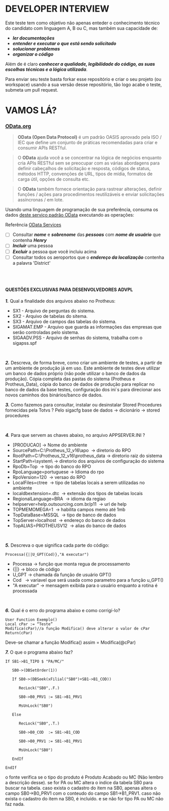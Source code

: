 # DEVELOPER INTERVIEW

Este teste tem como objetivo não apenas enteder o conhecimento técnico do candidato com linguagem A, B ou C, mas também sua capacidade de:
* ***ler documentações***
* ***entender e executar o que está sendo solicitado***
* ***solucionar problemas***
* ***organizar o código***

Além de é claro ***conhecer a qualidade, legibilidade do código, as suas escolhas técnicas e a lógica utilizada***.

Para enviar seu teste basta forkar esse repositório e criar o seu projeto (ou workspace) usando a sua versão desse repositório, tão logo acabe o teste, submeta um pull request.


# VAMOS LÁ?

### [OData.org](https://www.odata.org/)
>**OData (Open Data Protocol)** é um padrão OASIS aprovado pela ISO / IEC que define um conjunto de práticas recomendadas para criar e consumir APIs RESTful. 

>O **OData** ajuda você a se concentrar na lógica de negócios enquanto cria APIs RESTful sem se preocupar com as várias abordagens para definir cabeçalhos de solicitação e resposta, códigos de status, métodos HTTP, convenções de URL, tipos de mídia, formatos de carga útil, opções de consulta etc. 

>O **OData** também fornece orientação para rastrear alterações, definir funções / ações para procedimentos reutilizáveis e enviar solicitações assíncronas / em lote.

Usando uma linguagem de programação de sua preferência, consuma os dados [deste serviço padrão OData](https://services.odata.org/TripPinRESTierService/(S(kgoeuh1x0jveff0efe4lodbl))/) executando as operações:

Referência [OData Services](https://www.odata.org/odata-services/)

- [ ] Consultar ***nome*** e ***sobrenome*** das ***pessoas*** com ***nome de usuário*** que contenha ***Henry***
- [ ] ***Incluir*** uma pessoa
- [ ] ***Excluir*** a pessoa que você incluiu acima
- [ ] Consultar todos os aeroportos que o ***endereço da localização*** contenha a palavra 'District'

<br />
<br />

#### QUESTÕES EXCLUSIVAS PARA DESENVOLVEDORES ADVPL

***1.*** Qual a finalidade dos arquivos abaixo no Protheus:
- SX1 - Arquivo de perguntas do sistema.
- SX2 - Arquivo de tabelas do sitema.
- SX3 - Arquivo de campos das tabelas do sistema.
- SIGAMAT.EMP - Arquivo que guarda as informações das empresas que serão controladas pelo sistema.
- SIGAADV.PSS - Arquivo de senhas do sistema, trabalha com o sigapss.spf

<br />

***2.*** Descreva, de forma breve, como criar um ambiente de testes, a partir de um ambiente de produção já em uso. Este ambiente de testes deve utilizar um banco de dados próprio (não pode utilizar o banco de dados da produção).
Cópia completa das pastas do sistema (Protheus e Protheus_Data), cópia do banco de dados de produção para replicar no banco de dados da base testes, configuração dos ini`s para direcionar aos novos caminhos dos binários/banco de dados.
<br />

***3.*** Como fazemos para consultar, instalar ou desinstalar Stored Procedures fornecidas pela Totvs ?
Pelo sigacfg base de dados -> dicionário -> stored procedures

<br />

***4.*** Para que servem as chaves abaixo, no arquivo APPSERVER.INI ?
* [PRODUCAO] -> Nome do ambiente 
* SourcePath=C:\Protheus_12_v16\apo	 -> diretorio do RPO
* RootPath=C:\Protheus_12_v16\protheus_data -> diretorio raiz do sistema
* StartPath=\system\ -> diretorio dos arquivos de configuração do sistema
* RpoDb=Top	 -> tipo do banco do RPO
* RpoLanguage=portuguese -> Idioma do rpo
* RpoVersion=120	 -> versao do RPO
* LocalFiles=ctree	 -> tipo de tabelas locais a serem utilizadas no ambiente
* localdbextension=.dtc	 -> extensão dos tipos de tabelas locais
* RegionalLanguage=BRA	 -> idioma da regiao
* helpserver=help.outsourcing.com.br/p11	 -> url de help
* TOPMEMOMEGA=1	 -> habilita campos memo até 1mb
* TopDataBase=MSSQL	 -> tipo de banco de dados
* TopServer=localhost	 -> endereço do banco de dados
* TopALIAS=PROTHEUSV12	 -> alias do banco de dados

<br />

***5.*** Descreva o que significa cada parte do código:
```ADVPL
Processa({||U_GPT(Cod)},"A executar")
```
* Processa -> função que monta regua de processamento	 
* {||}     -> bloco de código
* U_GPT    -> chamada da função de usuário GPT()
* Cod	     -> variavel que será usada como parametro para a função u_GPT()
* "A executar" -> mensagem exibida para o usuário enquanto a rotina é processada

<br />

***6.*** Qual é o erro do programa abaixo e como corrigí-lo?
```ADVPL
User Function Exemplo()
Local cPar := “Teste”
Modifica(cPar)//a função Modifica() deve alterar o valor de cPar
Return(cPar)
```
Deve-se chamar a função Modifica() assim = Modifica(@cPar)
<br />

***7.*** O que o programa abaixo faz?
```ADVPL
If SB1->B1_TIPO $ "PA/MC/"
 
   SB0->(DBSetOrder(1))
 
   If SB0->(DBSeek(xFilial("SB0")+SB1->B1_COD))
 
      RecLock("SB0",.F.)
 
      SB0->B0_PRV1 := SB1->B1_PRV1
 
      MsUnLock("SB0")
 
   Else 
 
      RecLock("SB0",.T.)                  
 
      SB0->B0_COD  := SB1->B1_COD    
 
      SB0->B0_PRV1 := SB1->B1_PRV1    
 
      MsUnLock("SB0")
 
   EndIf
 
EndIf
```
o fonte verifica se o tipo do produto é Produto Acabado ou MC (Não lembro a descrição desse).
se for PA ou MC altera o indice da tabela SB0 para buscar na tabela.
caso exista o cadastro do item na SB0, apenas altera o campo SB0->B0_PRV1 com o conteudo do campo SB1->B1_PRV1.
caso não exista o cadastro do item na SB0, é incluído.
e se não for tipo PA ou MC não faz nada.
